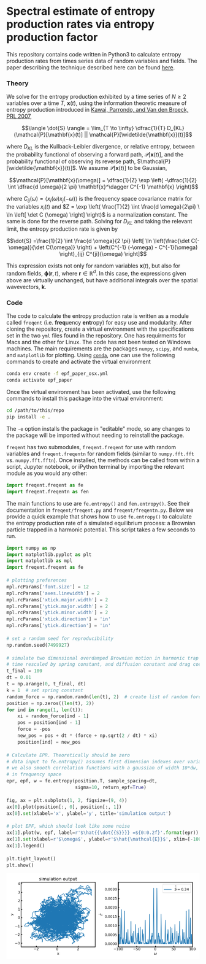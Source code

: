 # Spectral estimate of entropy production rates via entropy production factor
This repository contains code written in Python3 to calculate entropy production rates from times series data of random variables and fields. The paper describing the technique described here can be found [here](https://arxiv.org/abs/1911.10696).

### Theory
We solve for the entropy production exhibited by a time series of $`N \geq 2`$ variables over a time $`T`$, $`\mathbf{x}(t)`$, using the information theoretic measure of entropy production introduced in [Kawai, Parrondo, and Van den Broeck, PRL 2007](https://link.aps.org/doi/10.1103/PhysRevLett.98.080602),

```math
\langle \dot{S} \rangle = \lim_{T \to \infty} \dfrac{1}{T} D_{KL}(\mathcal{P}[\mathbf{x}(t)] || \mathcal{P}[\widetilde{\mathbf{x}}(t)]
```

where $`D_{KL}`$ is the Kullback-Leibler divergence, or relative entropy, between the probability functional of observing a forward path, $`\mathcal{P}[\mathbf{x}(t)]`$, and the probability functional of observing its reverse path, $`\mathcal{P}[\widetilde{\mathbf{x}}(t)]`$. We assume $`\mathcal{P}[\mathbf{x}(t)]`$ to be Gaussian,

```math
\mathcal{P}[\mathbf{x}(\omega)] = \dfrac{1}{Z} \exp \left( -\dfrac{1}{2} \int \dfrac{d \omega}{2 \pi} \mathbf{x}^\dagger C^{-1} \mathbf{x} \right)
```

where $`C_{ij}(\omega) = \langle x_i(\omega) x_j(-\omega) \rangle`$ is the frequency space covariance matrix for the variables $`x_i(t)`$ and $`Z = \exp \left(  \frac{T}{2} \int \frac{d \omega}{2\pi} \ \ln \left[ \det C (\omega) \right]  \right)`$ is a normalization constant. The same is done for the reverse path. Solving for $`D_{KL}`$ and taking the relevant limit, the entropy production rate is given by

```math
\dot{S} =\frac{1}{2} \int \frac{d \omega}{2 \pi} \left[ \ln \left(\frac{\det C(-\omega)}{\det C(\omega)} \right) + \left(C^{-1} (-\omega) - C^{-1}(\omega) \right)_{ij} C^{ji}(\omega) \right]
```

This expression exists not only for random variables $`\mathbf{x}(t)`$, but also for random fields, $`\boldsymbol{\phi}(\mathbf{r}, t)`$, where $`\mathbf{r} \in \mathbb{R}^d`$. In this case, the expressions given above are virtually unchanged, but have additional integrals over the spatial wavevectors, $`\mathbf{k}`$.

### Code
The code to calculate the entropy production rate is written as a module called `freqent` (i.e. **freq**uency **ent**ropy) for easy use and modularity. After cloning the repository, create a virtual environment with the specifications set in the two `yml` files found in the repository. One has requirments for Macs and the other for Linux. The code has not been tested on Windows machines. The main requirements are the packages `numpy`, `scipy`, and `numba`, and `matplotlib` for plotting. Using [`conda`](https://docs.conda.io/en/latest/), one can use the following commands to create and activate the virtual environment
```bash
conda env create -f epf_paper_osx.yml
conda activate epf_paper
```
Once the virtual environment has been activated, use the following commands to install this package into the virtual environment:
```bash
cd /path/to/this/repo
pip install -e .
```
The `-e` option installs the package in "editable" mode, so any changes to the package will be imported without needing to reinstall the package.

`freqent` has two submodules, `freqent.freqent` for use with random variables and `freqent.freqentn` for random fields (similar to `numpy.fft.fft` vs. `numpy.fft.fftn`). Once installed, the methods can be called from within a script, Jupyter notebook, or iPython terminal by importing the relevant module as you would any other:

```python
import freqent.freqent as fe
import freqent.freqentn as fen
```

The main functions to use are `fe.entropy()` and `fen.entropy()`. See their documentation in `freqent/freqent.py` and `freqent/freqentn.py`. Below we provide a quick example that shows how to use `fe.entropy()` to calculate the entropy production rate of a simulated equilibrium process: a Brownian particle trapped in a harmonic potential. This script takes a few seconds to run.

```python
import numpy as np
import matplotlib.pyplot as plt
import matplotlib as mpl
import freqent.freqent as fe

# plotting preferences
mpl.rcParams['font.size'] = 12
mpl.rcParams['axes.linewidth'] = 2
mpl.rcParams['xtick.major.width'] = 2
mpl.rcParams['ytick.major.width'] = 2
mpl.rcParams['ytick.minor.width'] = 2
mpl.rcParams['xtick.direction'] = 'in'
mpl.rcParams['ytick.direction'] = 'in'

# set a random seed for reproducibility
np.random.seed(7499927)

# simulate two dimensional overdamped Brownian motion in harmonic trap
# time rescaled by spring constant, and diffusion constant and drag coefficient set to 1
t_final = 100
dt = 0.01
t = np.arange(0, t_final, dt)
k = 1  # set spring constant
random_force = np.random.randn(len(t), 2)  # create list of random forces
position = np.zeros((len(t), 2))
for ind in range(1, len(t)):
    xi = random_force[ind - 1]
    pos = position[ind - 1]
    force = -pos
    new_pos = pos + dt * (force + np.sqrt(2 / dt) * xi)
    position[ind] = new_pos

# Calculate EPR. Theoretically should be zero
# data input to fe.entropy() assumes first dimension indexes over variables, not time
# we also smooth correlation functions with a gaussian of width 10*dw, where dw is the spacing
# in frequency space
epr, epf, w = fe.entropy(position.T, sample_spacing=dt,
                         sigma=10, return_epf=True)

fig, ax = plt.subplots(1, 2, figsize=(9, 4))
ax[0].plot(position[:, 0], position[:, 1])
ax[0].set(xlabel='x', ylabel='y', title='simulation output')

# plot EPF, which should look like some noise
ax[1].plot(w, epf, label=r'$\hat{{\dot{{S}}}} =${0:0.2f}'.format(epr))
ax[1].set(xlabel=r'$\omega$', ylabel=r'$\hat{\mathcal{E}}$', xlim=[-100, 100])
ax[1].legend()

plt.tight_layout()
plt.show()
```
![example](/readme_example.png)
